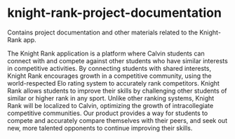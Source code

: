 # knight-rank-project-documentation
Contains project documentation and other materials related to the Knight-Rank app.

The Knight Rank application is a platform where Calvin students can connect with and compete against other students who have similar interests in competitive activities. By connecting students with shared interests, Knight Rank encourages growth in a competitive community, using the world-respected Elo rating system to accurately rank competitors. Knight Rank allows students to improve their skills by challenging other students of similar or higher rank in any sport. Unlike other ranking systems, Knight Rank will be localized to Calvin, optimizing the growth of intracollegiate competitive communities. Our product provides a way for students to compete and accurately compare themselves with their peers, and seek out new, more talented opponents to continue improving their skills.
